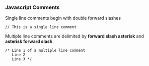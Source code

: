 ### Javascript Comments

Single line comments begin with double forward slashes

	// This is a single line comment

Multiple line comments are delimited by **forward slash asterisk** and **asterisk forward slash**. 

	/* Line 1 of a multiple line comment
	   Line 2
	   Line 3 */




